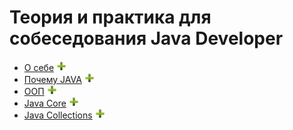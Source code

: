 # Теория и практика для собеседования Java Developer

+ [О себе](#aboutMyself) ![icon][pls]
+ [Почему JAVA](#whyJava) ![icon][pls]
+ [ООП](#oop) ![icon][pls]
+ [Java Core](#javaCore) ![icon][pls]
+ [Java Collections](#javaCollections) ![icon][pls]

[pls]:pls.png
